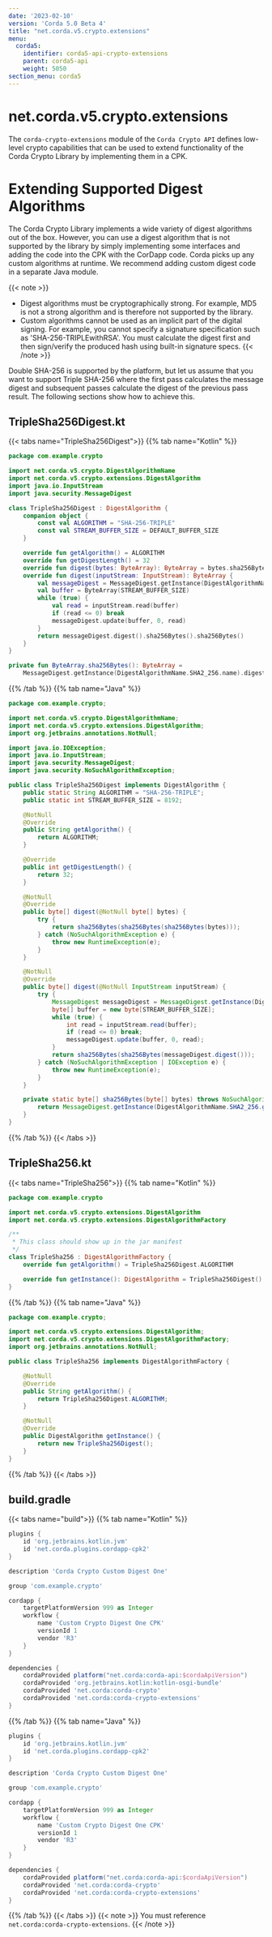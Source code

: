 ```yaml
---
date: '2023-02-10'
version: 'Corda 5.0 Beta 4'
title: "net.corda.v5.crypto.extensions"
menu:
  corda5:
    identifier: corda5-api-crypto-extensions
    parent: corda5-api
    weight: 5050
section_menu: corda5
---
```

# net.corda.v5.crypto.extensions
The `corda-crypto-extensions` module of the `Corda Crypto API` defines low-level crypto capabilities that can be used to extend functionality of the Corda Crypto Library by implementing them in a CPK. 

# Extending Supported Digest Algorithms

The Corda Crypto Library implements a wide variety of digest algorithms out of the box. However, you can use a digest algorithm that is not supported by the library by simply implementing some interfaces and adding the code into the CPK with the CorDapp code. Corda picks up any custom algorithms at runtime. We recommend adding custom digest code in a separate Java module.

{{< note >}}
* Digest algorithms must be cryptographically strong. For example, MD5 is not a strong algorithm and is therefore not supported by the library.
* Custom algorithms cannot be used as an implicit part of the digital signing. For example, you cannot specify a signature specification such as 'SHA-256-TRIPLEwithRSA'. You must calculate the digest first and then sign/verify the produced hash using built-in signature specs.
{{< /note >}}

Double SHA-256 is supported by the platform, but let us assume that you want to support Triple SHA-256 where the first pass calculates the message digest and subsequent passes calculate the digest of the previous pass result. The following sections show how to achieve this.

## TripleSha256Digest.kt
{{< tabs name="TripleSha256Digest">}}
{{% tab name="Kotlin" %}}
```kotlin
package com.example.crypto

import net.corda.v5.crypto.DigestAlgorithmName
import net.corda.v5.crypto.extensions.DigestAlgorithm
import java.io.InputStream
import java.security.MessageDigest

class TripleSha256Digest : DigestAlgorithm {
    companion object {
        const val ALGORITHM = "SHA-256-TRIPLE"
        const val STREAM_BUFFER_SIZE = DEFAULT_BUFFER_SIZE
    }

    override fun getAlgorithm() = ALGORITHM
    override fun getDigestLength() = 32
    override fun digest(bytes: ByteArray): ByteArray = bytes.sha256Bytes().sha256Bytes().sha256Bytes()
    override fun digest(inputStream: InputStream): ByteArray {
        val messageDigest = MessageDigest.getInstance(DigestAlgorithmName.SHA2_256.name)
        val buffer = ByteArray(STREAM_BUFFER_SIZE)
        while (true) {
            val read = inputStream.read(buffer)
            if (read <= 0) break
            messageDigest.update(buffer, 0, read)
        }
        return messageDigest.digest().sha256Bytes().sha256Bytes()
    }
}

private fun ByteArray.sha256Bytes(): ByteArray =
    MessageDigest.getInstance(DigestAlgorithmName.SHA2_256.name).digest(this)
```
{{% /tab %}}
{{% tab name="Java" %}}
```java
package com.example.crypto;

import net.corda.v5.crypto.DigestAlgorithmName;
import net.corda.v5.crypto.extensions.DigestAlgorithm;
import org.jetbrains.annotations.NotNull;

import java.io.IOException;
import java.io.InputStream;
import java.security.MessageDigest;
import java.security.NoSuchAlgorithmException;

public class TripleSha256Digest implements DigestAlgorithm {
    public static String ALGORITHM = "SHA-256-TRIPLE";
    public static int STREAM_BUFFER_SIZE = 8192;

    @NotNull
    @Override
    public String getAlgorithm() {
        return ALGORITHM;
    }

    @Override
    public int getDigestLength() {
        return 32;
    }

    @NotNull
    @Override
    public byte[] digest(@NotNull byte[] bytes) {
        try {
            return sha256Bytes(sha256Bytes(sha256Bytes(bytes)));
        } catch (NoSuchAlgorithmException e) {
            throw new RuntimeException(e);
        }
    }

    @NotNull
    @Override
    public byte[] digest(@NotNull InputStream inputStream) {
        try {
            MessageDigest messageDigest = MessageDigest.getInstance(DigestAlgorithmName.SHA2_256.getName());
            byte[] buffer = new byte[STREAM_BUFFER_SIZE];
            while (true) {
                int read = inputStream.read(buffer);
                if (read <= 0) break;
                messageDigest.update(buffer, 0, read);
            }
            return sha256Bytes(sha256Bytes(messageDigest.digest()));
        } catch (NoSuchAlgorithmException | IOException e) {
            throw new RuntimeException(e);
        }
    }

    private static byte[] sha256Bytes(byte[] bytes) throws NoSuchAlgorithmException {
        return MessageDigest.getInstance(DigestAlgorithmName.SHA2_256.getName()).digest(bytes);
    }
}
```
{{% /tab %}}
{{< /tabs >}}

## TripleSha256.kt
{{< tabs name="TripleSha256">}}
{{% tab name="Kotlin" %}}
```kotlin
package com.example.crypto

import net.corda.v5.crypto.extensions.DigestAlgorithm
import net.corda.v5.crypto.extensions.DigestAlgorithmFactory

/**
 * This class should show up in the jar manifest
 */
class TripleSha256 : DigestAlgorithmFactory {
    override fun getAlgorithm() = TripleSha256Digest.ALGORITHM

    override fun getInstance(): DigestAlgorithm = TripleSha256Digest()
}
```
{{% /tab %}}
{{% tab name="Java" %}}
```java
package com.example.crypto;

import net.corda.v5.crypto.extensions.DigestAlgorithm;
import net.corda.v5.crypto.extensions.DigestAlgorithmFactory;
import org.jetbrains.annotations.NotNull;

public class TripleSha256 implements DigestAlgorithmFactory {

    @NotNull
    @Override
    public String getAlgorithm() {
        return TripleSha256Digest.ALGORITHM;
    }

    @NotNull
    @Override
    public DigestAlgorithm getInstance() {
        return new TripleSha256Digest();
    }
}
```
{{% /tab %}}
{{< /tabs >}}

## build.gradle
{{< tabs name="build">}}
{{% tab name="Kotlin" %}}
```groovy
plugins {
    id 'org.jetbrains.kotlin.jvm'
    id 'net.corda.plugins.cordapp-cpk2'
}

description 'Corda Crypto Custom Digest One'

group 'com.example.crypto'

cordapp {
    targetPlatformVersion 999 as Integer
    workflow {
        name 'Custom Crypto Digest One CPK'
        versionId 1
        vendor 'R3'
    }
}

dependencies {
    cordaProvided platform("net.corda:corda-api:$cordaApiVersion")
    cordaProvided 'org.jetbrains.kotlin:kotlin-osgi-bundle'
    cordaProvided 'net.corda:corda-crypto'
    cordaProvided 'net.corda:corda-crypto-extensions'
}
```
{{% /tab %}}
{{% tab name="Java" %}}
```groovy
plugins {
    id 'org.jetbrains.kotlin.jvm'
    id 'net.corda.plugins.cordapp-cpk2'
}

description 'Corda Crypto Custom Digest One'

group 'com.example.crypto'

cordapp {
    targetPlatformVersion 999 as Integer
    workflow {
        name 'Custom Crypto Digest One CPK'
        versionId 1
        vendor 'R3'
    }
}

dependencies {
    cordaProvided platform("net.corda:corda-api:$cordaApiVersion")
    cordaProvided 'net.corda:corda-crypto'
    cordaProvided 'net.corda:corda-crypto-extensions'
}
```
{{% /tab %}}
{{< /tabs >}}
{{< note >}}
You must reference `net.corda:corda-crypto-extensions`.
{{< /note >}}